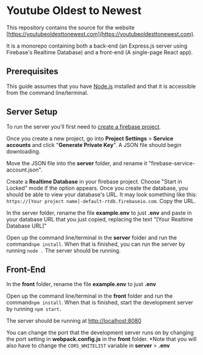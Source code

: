 
# Youtube Oldest to Newest

  
This repository contains the source for the website [https://youtubeoldesttonewest.com](https://youtubeoldesttonewest.com).

It is a monorepo containing both a back-end (an Express.js server using Firebase's Realtime Database) and a front-end (A single-page React app).

  
## Prerequisites

This guide assumes that you have [Node.js](https://nodejs.org/) installed and that it is accessible from the command line/terminal. 

## Server Setup
To run the server you'll first need to [create a firebase project](https://firebase.google.com). 

Once you create a new project, go into **Project Settings** > **Service accounts** and click "**Generate Private Key**". A JSON file should begin downloading.

Move the JSON file into the **server** folder, and rename it "firebase-service-account.json".

Create a **Realtime Database** in your firebase project. Choose "Start in Locked" mode if the option appears. Once you create the database, you should be able to view your database's URL. It may look something like this: ` https://[Your project name]-default-rtdb.firebaseio.com`. Copy the URL. 

In the server folder, rename the file **example.env** to just **.env** and paste in your database URL that you just copied, replacing the text "[Your Realtime Database URL]"

Open up the command line/terminal in the **server** folder and run the command`npm install`. When that is finished, you can run the server by running `node .` The server should be running.


## Front-End

In the **front** folder, rename the file **example.env** to just **.env**

Open up the command line/terminal in the **front** folder and run the command`npm install`. When that is finished,  start the development server by running `npm start.` 

The server should be running at [http://localhost:8080](http://localhost:8080)

You can change the port that the development server runs on by changing the port setting in **webpack.config.js** in the **front** folder. *Note that you will also have to change the ` CORS_WHITELIST ` variable in **server** > **.env**